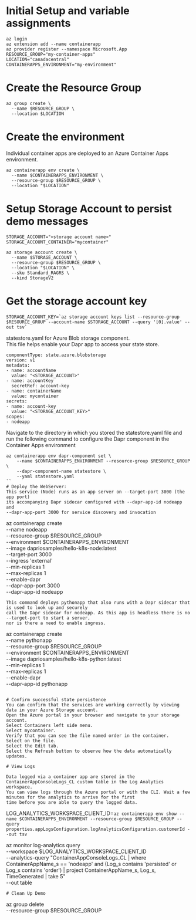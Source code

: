 # Initial Setup and variable assignments
```
az login
az extension add --name containerapp
az provider register --namespace Microsoft.App
RESOURCE_GROUP="my-container-apps"
LOCATION="canadacentral"
CONTAINERAPPS_ENVIRONMENT="my-environment"
```

# Create the Resource Group
```
az group create \
  --name $RESOURCE_GROUP \
  --location $LOCATION
```
#  Create the environment 
Individual container apps are deployed to an Azure Container Apps environment.
```
az containerapp env create \
  --name $CONTAINERAPPS_ENVIRONMENT \
  --resource-group $RESOURCE_GROUP \
  --location "$LOCATION"
```
# Setup Storage Account to persist demo messages
```
STORAGE_ACCOUNT="<storage account name>"
STORAGE_ACCOUNT_CONTAINER="mycontainer"
  
az storage account create \
  --name $STORAGE_ACCOUNT \
  --resource-group $RESOURCE_GROUP \
  --location "$LOCATION" \
  --sku Standard_RAGRS \
  --kind StorageV2
```

# Get the storage account key
```
STORAGE_ACCOUNT_KEY=`az storage account keys list --resource-group $RESOURCE_GROUP --account-name $STORAGE_ACCOUNT --query '[0].value' --out tsv`
```  
statestore.yaml for Azure Blob storage component.  
This file helps enable your Dapr app to access your state store.
```
componentType: state.azure.blobstorage
version: v1
metadata:
- name: accountName
  value: "<STORAGE_ACCOUNT>"
- name: accountKey
  secretRef: account-key
- name: containerName
  value: mycontainer
secrets:
- name: account-key
  value: "<STORAGE_ACCOUNT_KEY>"
scopes:
- nodeapp
```  
Navigate to the directory in which you stored the statestore.yaml file and run the following command 
to configure the Dapr component in the Container Apps environment
```
az containerapp env dapr-component set \
    --name $CONTAINERAPPS_ENVIRONMENT --resource-group $RESOURCE_GROUP \
    --dapr-component-name statestore \
    --yaml statestore.yaml
``  
# Deploy the WebServer:
This service (Node) runs as an app server on --target-port 3000 (the app port)
its accompanying Dapr sidecar configured with --dapr-app-id nodeapp and
--dapr-app-port 3000 for service discovery and invocation
```  
az containerapp create \
  --name nodeapp \
  --resource-group $RESOURCE_GROUP \
  --environment $CONTAINERAPPS_ENVIRONMENT \
  --image dapriosamples/hello-k8s-node:latest \
  --target-port 3000 \
  --ingress 'external' \
  --min-replicas 1 \
  --max-replicas 1 \
  --enable-dapr \
  --dapr-app-port 3000 \
  --dapr-app-id nodeapp
 ``` 
 This command deploys pythonapp that also runs with a Dapr sidecar that is used to look up and securely 
 call the Dapr sidecar for nodeapp. As this app is headless there is no --target-port to start a server, 
 nor is there a need to enable ingress.
```
az containerapp create \
  --name pythonapp \
  --resource-group $RESOURCE_GROUP \
  --environment $CONTAINERAPPS_ENVIRONMENT \
  --image dapriosamples/hello-k8s-python:latest \
  --min-replicas 1 \
  --max-replicas 1 \
  --enable-dapr \
  --dapr-app-id pythonapp
```

# Confirm successful state persistence
You can confirm that the services are working correctly by viewing data in your Azure Storage account.
Open the Azure portal in your browser and navigate to your storage account.
Select Containers left side menu.
Select mycontainer.
Verify that you can see the file named order in the container.
Select on the file.
Select the Edit tab.
Select the Refresh button to observe how the data automatically updates.

# View Logs

Data logged via a container app are stored in the ContainerAppConsoleLogs_CL custom table in the Log Analytics workspace. 
You can view logs through the Azure portal or with the CLI. Wait a few minutes for the analytics to arrive for the first 
time before you are able to query the logged data.
```
LOG_ANALYTICS_WORKSPACE_CLIENT_ID=`az containerapp env show --name $CONTAINERAPPS_ENVIRONMENT --resource-group $RESOURCE_GROUP --query properties.appLogsConfiguration.logAnalyticsConfiguration.customerId --out tsv`

az monitor log-analytics query \
  --workspace $LOG_ANALYTICS_WORKSPACE_CLIENT_ID \
  --analytics-query "ContainerAppConsoleLogs_CL | where ContainerAppName_s == 'nodeapp' and (Log_s contains 'persisted' or Log_s contains 'order') | project ContainerAppName_s, Log_s, TimeGenerated | take 5" \
  --out table
```  
# Clean Up Demo
```
az group delete \
    --resource-group $RESOURCE_GROUP
```  
